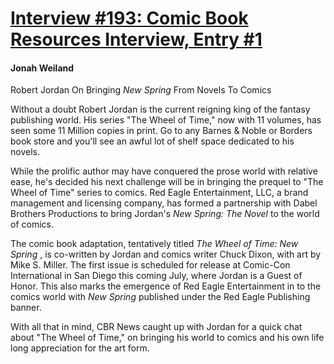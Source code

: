 # [Interview #193: Comic Book Resources Interview, Entry #1](https://www.theoryland.com/intvmain.php?i=193#1)

#### Jonah Weiland

Robert Jordan On Bringing
*New Spring*
From Novels To Comics

Without a doubt Robert Jordan is the current reigning king of the fantasy publishing world. His series "The Wheel of Time," now with 11 volumes, has seen some 11 Million copies in print. Go to any Barnes & Noble or Borders book store and you'll see an awful lot of shelf space dedicated to his novels.

While the prolific author may have conquered the prose world with relative ease, he's decided his next challenge will be in bringing the prequel to "The Wheel of Time" series to comics. Red Eagle Entertainment, LLC, a brand management and licensing company, has formed a partnership with Dabel Brothers Productions to bring Jordan's
*New Spring: The Novel*
to the world of comics.

The comic book adaptation, tentatively titled
*The Wheel of Time: New Spring*
, is co-written by Jordan and comics writer Chuck Dixon, with art by Mike S. Miller. The first issue is scheduled for release at Comic-Con International in San Diego this coming July, where Jordan is a Guest of Honor. This also marks the emergence of Red Eagle Entertainment in to the comics world with
*New Spring*
published under the Red Eagle Publishing banner.

With all that in mind, CBR News caught up with Jordan for a quick chat about "The Wheel of Time," on bringing his world to comics and his own life long appreciation for the art form.

